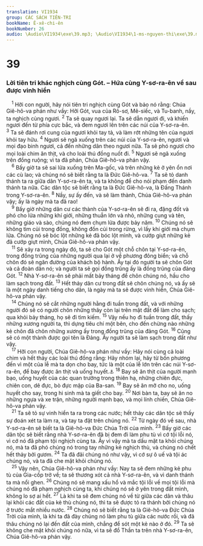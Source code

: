 ```yaml
---
translation: VI1934
group: CÁC SÁCH TIÊN-TRI
bookName: Ê-xê-chi-ên 
bookNumber: 26
audio: \Audio\VI1934\exe\39.mp3; \Audio\VI1934\1-ms-nguyen-thi\exe\39.mp3
---
```


<div class="title"><h1>39</h1><h3>Lời tiên tri khác nghịch cùng Gót. – Hứa cùng Y-sơ-ra-ên về sau được vinh hiển</h3></div>
<span class="verse exe_39_1"> <sup>1</sup> Hỡi con người, hãy nói tiên tri nghịch cùng Gót và bảo nó rằng: Chúa Giê-hô-va phán như vầy: Hỡi Gót, vua của Rô-sơ, Mê-siếc, và Tu-banh, nầy, ta nghịch cùng ngươi. </span>
<span class="verse exe_39_2"><sup>2</sup> Ta sẽ quay ngươi lại. Ta sẽ dẫn ngươi đi, và khiến ngươi đến từ phía cực bắc, và đem ngươi lên trên các núi của Y-sơ-ra-ên. </span>
<span class="verse exe_39_3"><sup>3</sup> Ta sẽ đánh rơi cung của ngươi khỏi tay tả, và làm rớt những tên của ngươi khỏi tay hữu. </span>
<span class="verse exe_39_4"><sup>4</sup> Ngươi sẽ ngã xuống trên các núi của Y-sơ-ra-ên, ngươi và mọi đạo binh ngươi, cả đến những dân theo ngươi nữa. Ta sẽ phó ngươi cho mọi loài chim ăn thịt, và cho loài thú đồng nuốt đi. </span>
<span class="verse exe_39_5"><sup>5</sup> Ngươi sẽ ngã xuống trên đồng ruộng; vì ta đã phán, Chúa Giê-hô-va phán vậy. <br/></span>
<span class="verse exe_39_6"> <sup>6</sup> Bấy giờ ta sẽ sai lửa xuống trên Ma-gốc, và trên những kẻ ở yên ổn nơi các cù lao; và chúng nó sẽ biết rằng ta là Đức Giê-hô-va. </span>
<span class="verse exe_39_7"><sup>7</sup> Ta sẽ tỏ danh thánh ta ra giữa dân Y-sơ-ra-ên ta, và ta không để cho nói phạm đến danh thánh ta nữa. Các dân tộc sẽ biết rằng ta là Đức Giê-hô-va, là Đấng Thánh trong Y-sơ-ra-ên. </span>
<span class="verse exe_39_8"><sup>8</sup> Nầy, sự ấy đến, và sẽ làm thành, Chúa Giê-hô-va phán vậy; ấy là ngày mà ta đã rao! <br/></span>
<span class="verse exe_39_9"> <sup>9</sup> Bấy giờ những dân cư các thành của Y-sơ-ra-ên sẽ đi ra, đặng đốt và phó cho lửa những khí giới, những thuẫn lớn và nhỏ, những cung và tên, những giáo và sào, chúng nó đem chụm lửa được bảy năm. </span>
<span class="verse exe_39_10"><sup>10</sup> Chúng nó sẽ không tìm củi trong đồng, không đốn củi trong rừng, vì lấy khí giới mà chụm lửa. Chúng nó sẽ bóc lột những kẻ đã bóc lột mình, và cướp giựt những kẻ đã cướp giựt mình, Chúa Giê-hô-va phán vậy. <br/></span>
<span class="verse exe_39_11"> <sup>11</sup> Sẽ xảy ra trong ngày đó, ta sẽ cho Gót một chỗ chôn tại Y-sơ-ra-ên, trong đồng trũng của những người qua lại ở về phương đông biển; và chỗ chôn đó sẽ ngăn đường của khách bộ hành. Ấy tại đó người ta sẽ chôn Gót và cả đoàn dân nó; và người ta sẽ gọi đồng trũng ấy là đồng trũng của đảng Gót. </span>
<span class="verse exe_39_12"><sup>12</sup> Nhà Y-sơ-ra-ên sẽ phải mất bảy tháng để chôn chúng nó, hầu cho làm sạch trong đất. </span>
<span class="verse exe_39_13"><sup>13</sup> Hết thảy dân cư trong đất sẽ chôn chúng nó, và ấy sẽ là một ngày danh tiếng cho dân, là ngày mà ta sẽ được vinh hiển, Chúa Giê-hô-va phán vậy. <br/></span>
<span class="verse exe_39_14"> <sup>14</sup> Chúng nó sẽ cắt những người hằng đi tuần trong đất, và với những người đó sẽ có người chôn những thây còn lại trên mặt đất để làm cho sạch; qua khỏi bảy tháng, họ sẽ đi tìm kiếm. </span>
<span class="verse exe_39_15"><sup>15</sup> Vậy nếu họ đi tuần trong đất, thấy những xương người ta, thì dựng tiêu chí một bên, cho đến chừng nào những kẻ chôn đã chôn những xương ấy trong đồng trũng của đảng Gót. </span>
<span class="verse exe_39_16"><sup>16</sup> Cũng sẽ có một thành được gọi tên là Đảng. Ấy người ta sẽ làm sạch trong đất như vậy. <br/></span>
<span class="verse exe_39_17"> <sup>17</sup> Hỡi con người, Chúa Giê-hô-va phán như vầy: Hãy nói cùng cả loài chim và hết thảy các loài thú đồng rằng: Hãy nhóm lại, hãy từ bốn phương đến vì một của lễ mà ta dọn cho bay, tức là một của lễ lớn trên các núi Y-sơ-ra-ên, để bay được ăn thịt và uống huyết.<a data-toggle="tooltip" data-placement="bottom" title="Kh 19:17-18">⚓</a></span>
<span class="verse exe_39_18"><sup>18</sup> Bay sẽ ăn thịt của người mạnh bạo, uống huyết của các quan trưởng trong thiên hạ, những chiên đực, chiên con, dê đực, bò đực mập của Ba-san. </span>
<span class="verse exe_39_19"><sup>19</sup> Bay sẽ ăn mỡ cho no, uống huyết cho say, trong hi sinh mà ta giết cho bay. </span>
<span class="verse exe_39_20"><sup>20</sup> Nơi bàn ta, bay sẽ ăn no những ngựa và xe trận, những người mạnh bạo, và mọi lính chiến, Chúa Giê-hô-va phán vậy. <br/></span>
<span class="verse exe_39_21"> <sup>21</sup> Ta sẽ tỏ sự vinh hiển ta ra trong các nước; hết thảy các dân tộc sẽ thấy sự đoán xét ta làm ra, và tay ta đặt trên chúng nó. </span>
<span class="verse exe_39_22"><sup>22</sup> Từ ngày đó về sau, nhà Y-sơ-ra-ên sẽ biết ta là Giê-hô-va Đức Chúa Trời của mình. </span>
<span class="verse exe_39_23"><sup>23</sup> Bấy giờ các dân tộc sẽ biết rằng nhà Y-sơ-ra-ên đã bị đem đi làm phu tù vì cớ tội lỗi nó, vì cớ nó đã phạm tội nghịch cùng ta. Ấy vì vậy mà ta dấu mặt ta khỏi chúng nó, mà ta đã phó chúng nó trong tay những kẻ nghịch thù, và chúng nó chết hết thảy bởi gươm. </span>
<span class="verse exe_39_24"><sup>24</sup> Ta đã đãi chúng nó như vậy, vì cớ sự ô uế và tội ác chúng nó, và ta đã che mặt khỏi chúng nó. <br/></span>
<span class="verse exe_39_25"> <sup>25</sup> Vậy nên, Chúa Giê-hô-va phán như vầy: Nay ta sẽ đem những kẻ phu tù của Gia-cốp trở về; ta sẽ thương xót cả nhà Y-sơ-ra-ên, và vì danh thánh ta mà nổi ghen. </span>
<span class="verse exe_39_26"><sup>26</sup> Chúng nó sẽ mang xấu hổ và mắc tội lỗi về mọi tội lỗi mà chúng nó đã phạm nghịch cùng ta, khi chúng nó sẽ ở yên trong đất mình, không lo sợ ai hết. </span>
<span class="verse exe_39_27"><sup>27</sup> Là khi ta sẽ đem chúng nó về từ giữa các dân và thâu lại khỏi các đất của kẻ thù chúng nó, thì ta sẽ được tỏ ra thánh bởi chúng nó ở trước mắt nhiều nước. </span>
<span class="verse exe_39_28"><sup>28</sup> Chúng nó sẽ biết rằng ta là Giê-hô-va Đức Chúa Trời của mình, là khi ta đã đày chúng nó làm phu tù giữa các nước rồi, và đã thâu chúng nó lại đến đất của mình, chẳng để sót một kẻ nào ở đó. </span>
<span class="verse exe_39_29"><sup>29</sup> Ta sẽ không che mặt khỏi chúng nó nữa, vì ta sẽ đổ Thần ta trên nhà Y-sơ-ra-ên, Chúa Giê-hô-va phán vậy. <br/></span>
